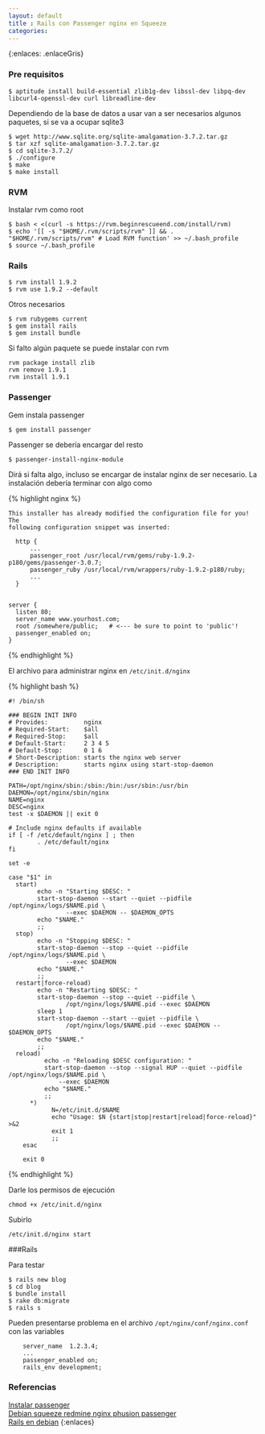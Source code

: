 ```yaml
---
layout: default
title : Rails con Passenger nginx en Squeeze
categories:
---
```

{:enlaces: .enlaceGris}


### Pre requisitos 


	$ aptitude install build-essential zlib1g-dev libssl-dev libpq-dev libcurl4-openssl-dev curl libreadline-dev

Dependiendo de la base de datos a usar van a ser necesarios algunos paquetes, si se va a ocupar sqlite3

	$ wget http://www.sqlite.org/sqlite-amalgamation-3.7.2.tar.gz
	$ tar xzf sqlite-amalgamation-3.7.2.tar.gz
	$ cd sqlite-3.7.2/
	$ ./configure
	$ make
	$ make install


### RVM  

Instalar rvm como root

	
	$ bash < <(curl -s https://rvm.beginrescueend.com/install/rvm)
	$ echo '[[ -s "$HOME/.rvm/scripts/rvm" ]] && . "$HOME/.rvm/scripts/rvm" # Load RVM function' >> ~/.bash_profile
	$ source ~/.bash_profile

### Rails 

	$ rvm install 1.9.2
	$ rvm use 1.9.2 --default 

Otros necesarios 

	$ rvm rubygems current
	$ gem install rails
	$ gem install bundle

Si falto algún paquete se puede instalar con rvm 

	rvm package install zlib
	rvm remove 1.9.1
	rvm install 1.9.1


### Passenger 

Gem instala passenger 

	$ gem install passenger

Passenger se debería encargar del resto

	$ passenger-install-nginx-module

Dirá si falta algo, incluso se encargar de instalar nginx de ser necesario. 
La instalación debería terminar con algo como 

{% highlight nginx %}

	This installer has already modified the configuration file for you! The
	following configuration snippet was inserted:

	  http {
		  ...
		  passenger_root /usr/local/rvm/gems/ruby-1.9.2-p180/gems/passenger-3.0.7;
		  passenger_ruby /usr/local/rvm/wrappers/ruby-1.9.2-p180/ruby;
		  ...
	  }


	server {
	  listen 80;
	  server_name www.yourhost.com;
	  root /somewhere/public;   # <--- be sure to point to 'public'!
	  passenger_enabled on;
	}

{% endhighlight %}

El archivo para administrar nginx en `/etc/init.d/nginx`

{% highlight bash %}

	#! /bin/sh

	### BEGIN INIT INFO
	# Provides:          nginx
	# Required-Start:    $all
	# Required-Stop:     $all
	# Default-Start:     2 3 4 5
	# Default-Stop:      0 1 6
	# Short-Description: starts the nginx web server
	# Description:       starts nginx using start-stop-daemon
	### END INIT INFO

	PATH=/opt/nginx/sbin:/sbin:/bin:/usr/sbin:/usr/bin
	DAEMON=/opt/nginx/sbin/nginx
	NAME=nginx
	DESC=nginx
	test -x $DAEMON || exit 0

	# Include nginx defaults if available
	if [ -f /etc/default/nginx ] ; then
			. /etc/default/nginx
	fi

	set -e

	case "$1" in
	  start)
			echo -n "Starting $DESC: "
			start-stop-daemon --start --quiet --pidfile /opt/nginx/logs/$NAME.pid \
					--exec $DAEMON -- $DAEMON_OPTS
			echo "$NAME."
			;;
	  stop)
			echo -n "Stopping $DESC: "
			start-stop-daemon --stop --quiet --pidfile /opt/nginx/logs/$NAME.pid \
					--exec $DAEMON
			echo "$NAME."
			;;
	  restart|force-reload)
			echo -n "Restarting $DESC: "
			start-stop-daemon --stop --quiet --pidfile \
					/opt/nginx/logs/$NAME.pid --exec $DAEMON
			sleep 1
			start-stop-daemon --start --quiet --pidfile \
					/opt/nginx/logs/$NAME.pid --exec $DAEMON -- $DAEMON_OPTS
			echo "$NAME."
			;;
	  reload)
			  echo -n "Reloading $DESC configuration: "
			  start-stop-daemon --stop --signal HUP --quiet --pidfile     /opt/nginx/logs/$NAME.pid \
				  --exec $DAEMON
			  echo "$NAME."
			  ;;
		  *)
				N=/etc/init.d/$NAME
				echo "Usage: $N {start|stop|restart|reload|force-reload}" >&2
				exit 1
				;;
		esac

		exit 0

{% endhighlight %}

Darle los permisos de ejecución

	chmod +x /etc/init.d/nginx

Subirlo

	/etc/init.d/nginx start 

###Rails 

Para testar 

	$ rails new blog 
	$ cd blog
	$ bundle install
	$ rake db:migrate
	$ rails s

Pueden presentarse problema en el archivo `/opt/nginx/conf/nginx.conf` con las variables

        server_name  1.2.3.4;
		...
		passenger_enabled on;
		rails_env development; 

### Referencias 

[Instalar passenger](http://www.modrails.com/install.html)  
[Debian squeeze redmine nginx phusion passenger](http://sourcode.net/debian-squeeze-redmine-nginx-phusion-passenger/)  
[Rails en debian](http://juanpabloaj.github.com/rails/debian/rvm/2011/05/22/rails-en-debian.html) 
{:enlaces}
